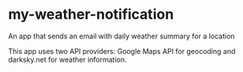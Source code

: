 # my-weather-notification
An app that sends an email with daily weather summary for a location

This app uses two API providers: Google Maps API for geocoding and darksky.net for weather information.  
